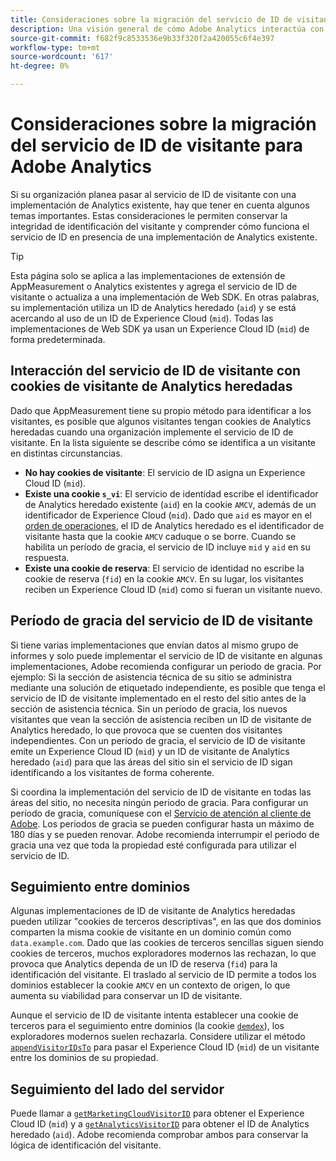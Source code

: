 ```yaml
---
title: Consideraciones sobre la migración del servicio de ID de visitante para Adobe Analytics
description: Una visión general de cómo Adobe Analytics interactúa con el servicio de ID de visitante.
source-git-commit: f682f9c8533536e9b33f320f2a420055c6f4e397
workflow-type: tm+mt
source-wordcount: '617'
ht-degree: 0%

---
```


# Consideraciones sobre la migración del servicio de ID de visitante para Adobe Analytics

Si su organización planea pasar al servicio de ID de visitante con una implementación de Analytics existente, hay que tener en cuenta algunos temas importantes. Estas consideraciones le permiten conservar la integridad de identificación del visitante y comprender cómo funciona el servicio de ID en presencia de una implementación de Analytics existente.

>[!TIP]
>
>Esta página solo se aplica a las implementaciones de extensión de AppMeasurement o Analytics existentes y agrega el servicio de ID de visitante o actualiza a una implementación de Web SDK. En otras palabras, su implementación utiliza un ID de Analytics heredado (`aid`) y se está acercando al uso de un ID de Experience Cloud (`mid`). Todas las implementaciones de Web SDK ya usan un Experience Cloud ID (`mid`) de forma predeterminada.

## Interacción del servicio de ID de visitante con cookies de visitante de Analytics heredadas

Dado que AppMeasurement tiene su propio método para identificar a los visitantes, es posible que algunos visitantes tengan cookies de Analytics heredadas cuando una organización implemente el servicio de ID de visitante. En la lista siguiente se describe cómo se identifica a un visitante en distintas circunstancias.

* **No hay cookies de visitante**: El servicio de ID asigna un Experience Cloud ID (`mid`).
* **Existe una cookie `s_vi`**: El servicio de identidad escribe el identificador de Analytics heredado existente (`aid`) en la cookie `AMCV`, además de un identificador de Experience Cloud (`mid`). Dado que `aid` es mayor en el [orden de operaciones](overview.md), el ID de Analytics heredado es el identificador de visitante hasta que la cookie `AMCV` caduque o se borre. Cuando se habilita un período de gracia, el servicio de ID incluye `mid` y `aid` en su respuesta.
* **Existe una cookie de reserva**: El servicio de identidad no escribe la cookie de reserva (`fid`) en la cookie `AMCV`. En su lugar, los visitantes reciben un Experience Cloud ID (`mid`) como si fueran un visitante nuevo.

## Período de gracia del servicio de ID de visitante

Si tiene varias implementaciones que envían datos al mismo grupo de informes y solo puede implementar el servicio de ID de visitante en algunas implementaciones, Adobe recomienda configurar un periodo de gracia. Por ejemplo: Si la sección de asistencia técnica de su sitio se administra mediante una solución de etiquetado independiente, es posible que tenga el servicio de ID de visitante implementado en el resto del sitio antes de la sección de asistencia técnica. Sin un período de gracia, los nuevos visitantes que vean la sección de asistencia reciben un ID de visitante de Analytics heredado, lo que provoca que se cuenten dos visitantes independientes. Con un período de gracia, el servicio de ID de visitante emite un Experience Cloud ID (`mid`) y un ID de visitante de Analytics heredado (`aid`) para que las áreas del sitio sin el servicio de ID sigan identificando a los visitantes de forma coherente.

Si coordina la implementación del servicio de ID de visitante en todas las áreas del sitio, no necesita ningún periodo de gracia. Para configurar un período de gracia, comuníquese con el [Servicio de atención al cliente de Adobe](https://helpx.adobe.com/es/marketing-cloud/contact-support.html). Los periodos de gracia se pueden configurar hasta un máximo de 180 días y se pueden renovar. Adobe recomienda interrumpir el periodo de gracia una vez que toda la propiedad esté configurada para utilizar el servicio de ID.

## Seguimiento entre dominios

Algunas implementaciones de ID de visitante de Analytics heredadas pueden utilizar &quot;cookies de terceros descriptivas&quot;, en las que dos dominios comparten la misma cookie de visitante en un dominio común como `data.example.com`. Dado que las cookies de terceros sencillas siguen siendo cookies de terceros, muchos exploradores modernos las rechazan, lo que provoca que Analytics dependa de un ID de reserva (`fid`) para la identificación del visitante. El traslado al servicio de ID permite a todos los dominios establecer la cookie `AMCV` en un contexto de origen, lo que aumenta su viabilidad para conservar un ID de visitante.

Aunque el servicio de ID de visitante intenta establecer una cookie de terceros para el seguimiento entre dominios (la cookie [`demdex` &#x200B;](https://experienceleague.adobe.com/en/docs/id-service/using/intro/cookies)), los exploradores modernos suelen rechazarla. Considere utilizar el método [`appendVisitorIDsTo`](https://experienceleague.adobe.com/en/docs/id-service/using/id-service-api/methods/appendvisitorid) para pasar el Experience Cloud ID (`mid`) de un visitante entre los dominios de su propiedad.

## Seguimiento del lado del servidor

Puede llamar a [`getMarketingCloudVisitorID`](https://experienceleague.adobe.com/en/docs/id-service/using/id-service-api/methods/getmcvid) para obtener el Experience Cloud ID (`mid`) y a [`getAnalyticsVisitorID`](https://experienceleague.adobe.com/en/docs/id-service/using/id-service-api/methods/getanalyticsvisitorid) para obtener el ID de Analytics heredado (`aid`). Adobe recomienda comprobar ambos para conservar la lógica de identificación del visitante.
